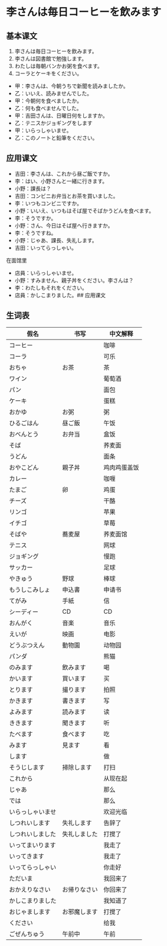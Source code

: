 # 李さんは毎日コーヒーを飲みます

## 基本课文

1. 李さんは毎日コーヒーを飲みます。
2. 李さんは図書館で勉強します。
3. わたしは毎朝バンかお粥を食べます。
4. コーラとケーキをください。

- 甲：李さんは、今朝うちで新聞を読みましたか。
- 乙：いいえ、読みませんでした。
- 甲：今朝何を食べましたか。
- 乙：何も食べませんでした。
- 甲：吉田さんは、日曜日何をしますか。
- 乙：テニスかジョギングをします
- 甲：いらっしゃいませ。
- 乙：このノートと鉛筆をください。

## 应用课文

- 吉田：李さんは、これから昼ご飯ですか。
- 李：はい、小野さんと一緒に行きます。
- 小野：課長は？
- 吉田：コンビニお弁当とお茶を買いました。
- 李：いつもコンビニですか。
- 小野：いいえ、いつもはそば屋でそばかうどんを食べます。
- 李：そうですか。
- 小野：さん、今日はそば屋へ行きますか。
- 李：そうですね。
- 小野：じゃあ、課長、失礼します。
- 吉田：いってらっしゃい。

在面馆里

- 店員：いらっしゃいませ。
- 小野：すみません、親子丼をください。李さんは？
- 李：わたしもそれをください。
- 店員：かしこまりました。## 应用课文

## 生词表

| 假名             | 书写         | 中文解释     |
| ---------------- | ------------ | ------------ |
| コーヒー         |              | 咖啡         |
| コーラ           |              | 可乐         |
| おちゃ           | お茶         | 茶           |
| ワイン           |              | 葡萄酒       |
| パン             |              | 面包         |
| ケーキ           |              | 蛋糕         |
| おかゆ           | お粥         | 粥           |
| ひるごはん       | 昼ご飯       | 午饭         |
| おべんとう       | お弁当       | 盒饭         |
| そば             |              | 荞麦面       |
| うどん           |              | 面条         |
| おやこどん       | 親子丼       | 鸡肉鸡蛋盖饭 |
| カレー           |              | 咖喱         |
| たまご           | 卵           | 鸡蛋         |
| チーズ           |              | 干酪         |
| リンゴ           |              | 苹果         |
| イチゴ           |              | 草莓         |
| そばや           | 蕎麦屋       | 荞麦面馆     |
| テニス           |              | 网球         |
| ジョギング       |              | 慢跑         |
| サッカー         |              | 足球         |
| やきゅう         | 野球         | 棒球         |
| もうしこみしょ   | 申込書       | 申请书       |
| てがみ           | 手紙         | 信           |
| シーディー       | CD           | CD           |
| おんがく         | 音楽         | 音乐         |
| えいが           | 映画         | 电影         |
| どうぶつえん     | 動物園       | 动物园       |
| パンダ           |              | 熊猫         |
| のみます         | 飲みます     | 喝           |
| かいます         | 買います     | 买           |
| とります         | 撮ります     | 拍照         |
| かきます         | 書きます     | 写           |
| よみます         | 読みます     | 读           |
| ききます         | 聞きます     | 听           |
| たべます         | 食べます     | 吃           |
| みます           | 見ます       | 看           |
| します           |              | 做           |
| そうじします     | 掃除します   | 打扫         |
| これから         |              | 从现在起     |
| じゃあ           |              | 那么         |
| では             |              | 那么         |
| いらっしゃいませ |              | 欢迎光临     |
| しつれいします   | 失礼します   | 告辞了       |
| しつれいしました | 失礼しました | 打搅了       |
| いってまいります |              | 我走了       |
| いってきます     |              | 我走了       |
| いってらっしゃい |              | 你走好       |
| ただいま         |              | 我回来了     |
| おかえりなさい   | お帰りなさい | 你回来了     |
| かしこまりました |              | 我知道了     |
| おじゃまします   | お邪魔します | 打搅了       |
| ください         |              | 给我         |
| ごぜんちゅう     | 午前中       | 午前         |
